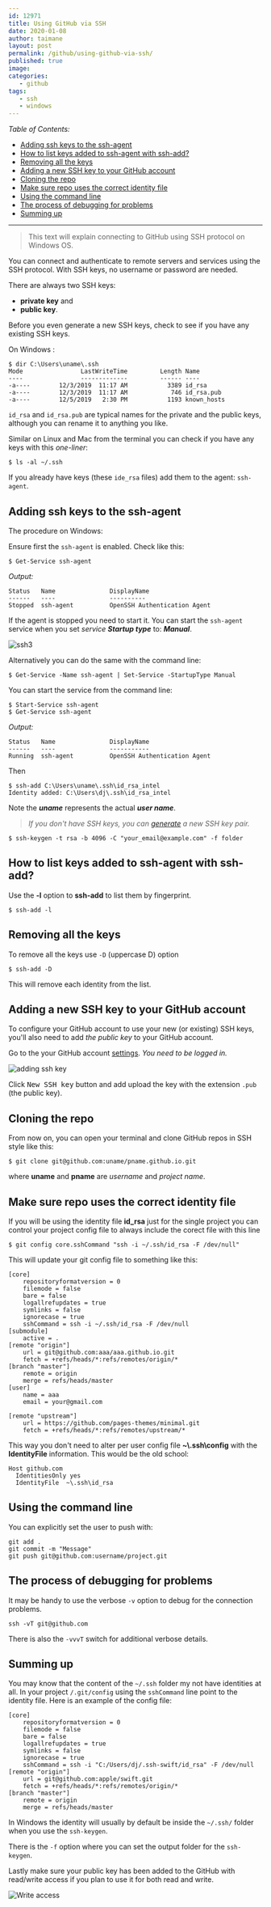 ```yaml
---
id: 12971
title: Using GitHub via SSH
date: 2020-01-08
author: taimane
layout: post
permalink: /github/using-github-via-ssh/
published: true
image: 
categories:
   - github
tags:
   - ssh
   - windows
---
```

_Table of Contents:_

- [Adding ssh keys to the ssh-agent](#adding-ssh-keys-to-the-ssh-agent)
- [How to list keys added to ssh-agent with ssh-add?](#how-to-list-keys-added-to-ssh-agent-with-ssh-add)
- [Removing all the keys](#removing-all-the-keys)
- [Adding a new SSH key to your GitHub account](#adding-a-new-ssh-key-to-your-github-account)
- [Cloning the repo](#cloning-the-repo)
- [Make sure repo uses the correct identity file](#make-sure-repo-uses-the-correct-identity-file)
- [Using the command line](#using-the-command-line)
- [The process of debugging for problems](#the-process-of-debugging-for-problems)
- [Summing up](#summing-up)

---

> This text will explain connecting to GitHub using SSH protocol on Windows OS. 

You can connect and authenticate to remote servers and services using the SSH protocol. With SSH keys, no username or password are needed. 

There are always two SSH keys:
* **private key** and 
* **public key**.

Before you even generate a new SSH keys, check to see if you have any existing SSH keys.

On Windows :



```
$ dir C:\Users\uname\.ssh
Mode                LastWriteTime         Length Name
----                -------------         ------ ----
-a----        12/3/2019  11:17 AM           3389 id_rsa
-a----        12/3/2019  11:17 AM            746 id_rsa.pub
-a----        12/5/2019   2:30 PM           1193 known_hosts
```

`id_rsa` and `id_rsa.pub` are typical names for the private and the public keys, although you can rename it to anything you like.

Similar on Linux and Mac from the terminal you can check if you have any keys with this _one-liner_:

```
$ ls -al ~/.ssh
```

If you already have keys (these `ide_rsa` files) add them to the agent: `ssh-agent`.

## Adding ssh keys to the ssh-agent

The procedure on Windows:

Ensure first the `ssh-agent` is enabled. Check like this:

```
$ Get-Service ssh-agent
```

_Output:_
```
Status   Name               DisplayName
------   ----               ----------
Stopped  ssh-agent          OpenSSH Authentication Agent
```

If the agent is stopped you need to start it. You can start the `ssh-agent` service when you set _service **Startup type**_ to: **_Manual_**.

![ssh3](/wp-content/uploads/2020/01/ssh3.jpg)


Alternatively you can do the same with the command line:

```
$ Get-Service -Name ssh-agent | Set-Service -StartupType Manual
```

You can start the service from the command line:

```
$ Start-Service ssh-agent
$ Get-Service ssh-agent
```

_Output:_
```
Status   Name               DisplayName
------   ----               -----------
Running  ssh-agent          OpenSSH Authentication Agent
```


Then 
```
$ ssh-add C:\Users\uname\.ssh\id_rsa_intel
Identity added: C:\Users\dj\.ssh\id_rsa_intel 
```

Note the _**uname**_ represents the actual **_user name_**.

>_If you don't have SSH keys, you can [generate](https://help.github.com/en/enterprise/2.16/user/github/authenticating-to-github/generating-a-new-ssh-key-and-adding-it-to-the-ssh-agent#generating-a-new-ssh-key) a new SSH key pair._

```
$ ssh-keygen -t rsa -b 4096 -C "your_email@example.com" -f folder 
```

## How to list keys added to ssh-agent with ssh-add?

Use the **-l** option to **ssh-add** to list them by fingerprint.

```
$ ssh-add -l
```

## Removing all the keys

To remove all the keys use `-D` (uppercase D) option

```
$ ssh-add -D
```

This will remove each identity from the list.

## Adding a new SSH key to your GitHub account

To configure your GitHub account to use your new (or existing) SSH keys, you'll also need to add _the public key_ to your GitHub account.

Go to the your GitHub account [settings](https://github.com/settings/profile). _You need to be logged in._

<img alt="adding ssh key" src="https://programming-review.com/wp-content/uploads/2020/01/ssh2.jpg">

Click <kbd>New SSH key</kbd> button and add upload the key with the extension `.pub` (the public key).


## Cloning the repo
From now on, you can open your terminal and clone GitHub repos in SSH style like 
this:

```
$ git clone git@github.com:uname/pname.github.io.git
```

where **uname** and **pname** are _username_ and _project name_.

## Make sure repo uses the correct identity file

If you will be using the identity file **id_rsa** just for the single project you can control your project config file to always include the corect file with this line

```
$ git config core.sshCommand "ssh -i ~/.ssh/id_rsa -F /dev/null"
```

This will update your git config file to something like this:

```
[core]
	repositoryformatversion = 0
	filemode = false
	bare = false
	logallrefupdates = true
	symlinks = false
	ignorecase = true
	sshCommand = ssh -i ~/.ssh/id_rsa -F /dev/null
[submodule]
	active = .
[remote "origin"]
	url = git@github.com:aaa/aaa.github.io.git
	fetch = +refs/heads/*:refs/remotes/origin/*
[branch "master"]
	remote = origin
	merge = refs/heads/master
[user]
	name = aaa
	email = your@gmail.com

[remote "upstream"]
	url = https://github.com/pages-themes/minimal.git
	fetch = +refs/heads/*:refs/remotes/upstream/*
```

This way you don't need to alter per user config file **~\\.ssh\config** with the **IdentityFile** information. This would be the old school:

```
Host github.com
  IdentitiesOnly yes
  IdentityFile  ~\.ssh\id_rsa
```

## Using the command line 

You can explicitly set the user to push with:

```
git add .
git commit -m "Message"
git push git@github.com:username/project.git
```

## The process of debugging for problems

It may be handy to use the verbose `-v` option to debug for the connection problems. 

```
ssh -vT git@github.com
```

There is also the `-vvvT` switch for additional verbose details.

## Summing up

You may know that the content of the `~/.ssh` folder my not have identities at all. In your project `/.git/config` using the `sshCommand` line point to the identity file. Here is an example of the config file:

```
[core]
	repositoryformatversion = 0
	filemode = false
	bare = false
	logallrefupdates = true
	symlinks = false
	ignorecase = true	
	sshCommand = ssh -i "C:/Users/dj/.ssh-swift/id_rsa" -F /dev/null
[remote "origin"]
	url = git@github.com:apple/swift.git
	fetch = +refs/heads/*:refs/remotes/origin/*
[branch "master"]
	remote = origin
	merge = refs/heads/master
```

In Windows the identity will usually by default be inside the `~/.ssh/` folder when you use the `ssh-keygen`.

There is the `-f` option where you can set the output folder for the `ssh-keygen`.

Lastly make sure your public key has been added to the GitHub with read/write access if you plan to use it for both read and write.

![Write access](/wp-content/uploads/2020/write-access.jpg)

